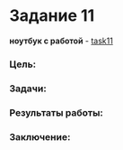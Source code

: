 # Задание 11
**ноутбук с работой** - [task11](https://github.com/alkomarova/math_modeling/blob/task11/task11.ipynb)
### Цель:


### Задачи: 


### Результаты работы:



### Заключение: 
